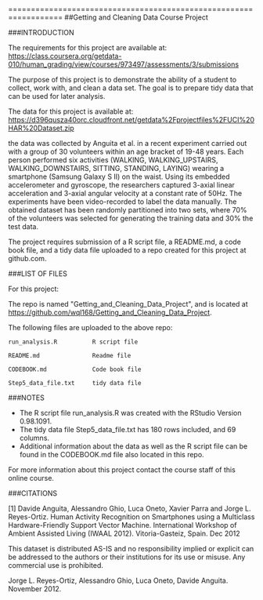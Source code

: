 ==================================================================
##Getting and Cleaning Data Course Project






###INTRODUCTION


The requirements for this project are available at: https://class.coursera.org/getdata-010/human_grading/view/courses/973497/assessments/3/submissions

The purpose of this project is to demonstrate the ability of a student to collect, work with, and clean a data set. The goal is to prepare tidy data that can be used for later analysis. 

The data for this project is available at: https://d396qusza40orc.cloudfront.net/getdata%2Fprojectfiles%2FUCI%20HAR%20Dataset.zip 

the data was collected by Anguita et al. in a recent experiment carried out with a group of 30 volunteers within an age bracket of 19-48 years. Each person performed six activities (WALKING, WALKING_UPSTAIRS, WALKING_DOWNSTAIRS, SITTING, STANDING, LAYING) wearing a smartphone (Samsung Galaxy S II) on the waist. Using its embedded accelerometer and gyroscope, the researchers captured 3-axial linear acceleration and 3-axial angular velocity at a constant rate of 50Hz. The experiments have been video-recorded to label the data manually. The obtained dataset has been randomly partitioned into two sets, where 70% of the volunteers was selected for generating the training data and 30% the test data. 

The project requires submission of a R script file, a README.md, a code book file, and a tidy data file uploaded to a repo created for this project at github.com.






###LIST OF FILES


For this project:

The repo is named "Getting_and_Cleaning_Data_Project", and is located at https://github.com/wql168/Getting_and_Cleaning_Data_Project.

The following files are uploaded to the above repo:


	run_analysis.R			R script file	

	README.md				Readme file

	CODEBOOK.md				Code book file

	Step5_data_file.txt		tidy data file



	
	
	
###NOTES 


- The R script file run_analysis.R was created with the RStudio Version 0.98.1091.
- The tidy data file Step5_data_file.txt has 180 rows included, and 69 columns.
- Additional information about the data as well as the R script file can be found in the CODEBOOK.md file also located in this repo.

For more information about this project contact the course staff of this online course.






###CITATIONS


[1] Davide Anguita, Alessandro Ghio, Luca Oneto, Xavier Parra and Jorge L. Reyes-Ortiz. Human Activity Recognition on Smartphones using a Multiclass Hardware-Friendly Support Vector Machine. International Workshop of Ambient Assisted Living (IWAAL 2012). Vitoria-Gasteiz, Spain. Dec 2012

This dataset is distributed AS-IS and no responsibility implied or explicit can be addressed to the authors or their institutions for its use or misuse. Any commercial use is prohibited.

Jorge L. Reyes-Ortiz, Alessandro Ghio, Luca Oneto, Davide Anguita. November 2012.

